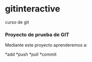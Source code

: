 # gitinteractive
curso de git

### Proyecto de prueba de GIT 

Mediante este proyecto aprenderemos a:

*add
*push
*pull
*commit


